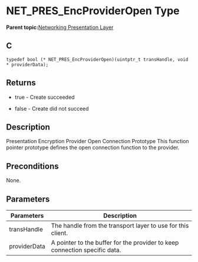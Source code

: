 # NET\_PRES\_EncProviderOpen Type

**Parent topic:**[Networking Presentation Layer](GUID-75470E5B-2289-4F94-AE85-2BB7DF4C4F07.md)

## C

```
typedef bool (* NET_PRES_EncProviderOpen)(uintptr_t transHandle, void * providerData); 
```

## Returns

-   true - Create succeeded

-   false - Create did not succeed


## Description

Presentation Encryption Provider Open Connection Prototype This function pointer prototype defines the open connection function to the provider.

## Preconditions

None.

## Parameters

|Parameters|Description|
|----------|-----------|
|transHandle|The handle from the transport layer to use for this client.|
|providerData|A pointer to the buffer for the provider to keep connection specific data.|

